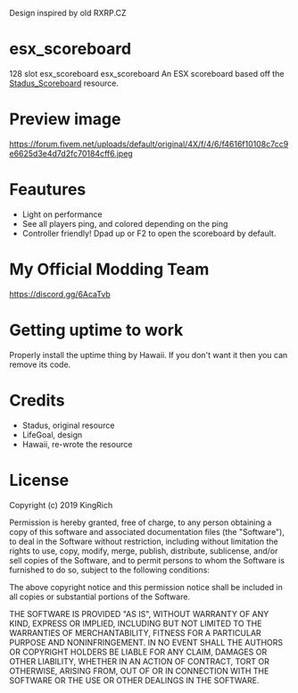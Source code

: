 Design inspired by old RXRP.CZ

# esx_scoreboard
128 slot esx_scoreboard
esx_scoreboard
An ESX scoreboard based off the [Stadus_Scoreboard](https://forum.fivem.net/t/release-esx-custom-scoreboard-with-jobs-online/84767) resource.

# Preview image
https://forum.fivem.net/uploads/default/original/4X/f/4/6/f4616f10108c7cc9e6625d3e4d7d2fc70184cff6.jpeg

# Feautures
- Light on performance
- See all players ping, and colored depending on the ping
- Controller friendly! Dpad up or F2 to open the scoreboard by default.

# My Official Modding Team
https://discord.gg/6AcaTvb

# Getting uptime to work
Properly install the uptime thing by Hawaii. If you don't want it then you can remove its code.

# Credits
- Stadus, original resource
- LifeGoal, design
- Hawaii, re-wrote the resource

# License

Copyright (c) 2019 KingRich

Permission is hereby granted, free of charge, to any person obtaining a copy of this software and associated documentation files (the "Software"), to deal in the Software without restriction, including without limitation the rights to use, copy, modify, merge, publish, distribute, sublicense, and/or sell copies of the Software, and to permit persons to whom the Software is furnished to do so, subject to the following conditions:

The above copyright notice and this permission notice shall be included in all copies or substantial portions of the Software.

THE SOFTWARE IS PROVIDED "AS IS", WITHOUT WARRANTY OF ANY KIND, EXPRESS OR IMPLIED, INCLUDING BUT NOT LIMITED TO THE WARRANTIES OF MERCHANTABILITY, FITNESS FOR A PARTICULAR PURPOSE AND NONINFRINGEMENT. IN NO EVENT SHALL THE AUTHORS OR COPYRIGHT HOLDERS BE LIABLE FOR ANY CLAIM, DAMAGES OR OTHER LIABILITY, WHETHER IN AN ACTION OF CONTRACT, TORT OR OTHERWISE, ARISING FROM, OUT OF OR IN CONNECTION WITH THE SOFTWARE OR THE USE OR OTHER DEALINGS IN THE SOFTWARE.
